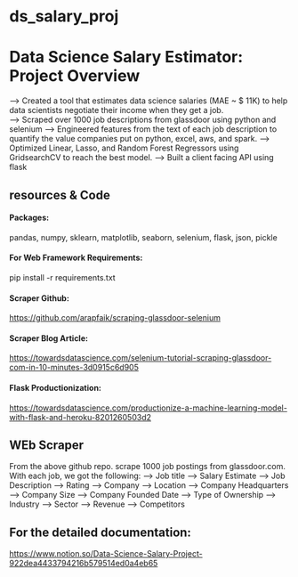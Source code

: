 # ds_salary_proj

# Data Science Salary Estimator: Project Overview
--> Created a tool that estimates data science salaries (MAE ~ $ 11K) to help data scientists negotiate their income when they get a job.                      
--> Scraped over 1000 job descriptions from glassdoor using python and selenium
--> Engineered features from the text of each job description to quantify the value companies put on python, excel, aws, and spark.
--> Optimized Linear, Lasso, and Random Forest Regressors using GridsearchCV to reach the best model.
--> Built a client facing API using flask

## resources & Code
#### Packages:  
pandas, numpy, sklearn, matplotlib, seaborn, selenium, flask, json, pickle
#### For Web Framework Requirements: 
pip install -r requirements.txt
#### Scraper Github: 
https://github.com/arapfaik/scraping-glassdoor-selenium
#### Scraper Blog Article:
https://towardsdatascience.com/selenium-tutorial-scraping-glassdoor-com-in-10-minutes-3d0915c6d905
#### Flask Productionization: 
https://towardsdatascience.com/productionize-a-machine-learning-model-with-flask-and-heroku-8201260503d2

## WEb Scraper
From the above github repo. scrape 1000 job postings from glassdoor.com. With each job, we got the following:
--> Job title
--> Salary Estimate
--> Job Description
--> Rating
--> Company
--> Location
--> Company Headquarters
--> Company Size
--> Company Founded Date
--> Type of Ownership
--> Industry
--> Sector
--> Revenue
--> Competitors

## For the detailed documentation:
https://www.notion.so/Data-Science-Salary-Project-922dea4433794216b579514ed0a4eb65
